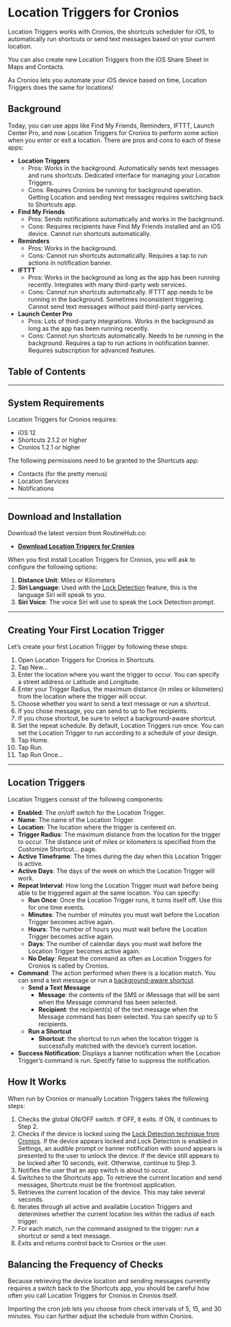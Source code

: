# Location Triggers for Cronios
Location Triggers works with Cronios, the shortcuts scheduler for iOS, to automatically run shortcuts or send text messages based on your current location.

You can also create new Location Triggers from the iOS Share Sheet in Maps and Contacts. 

As Cronios lets you automate your iOS device based on time, Location Triggers does the same for locations!

## Background
Today, you can use apps like Find My Friends, Reminders, IFTTT, Launch Center Pro, and now Location Triggers for Cronios to perform some action when you enter or exit a location. There are pros and cons to each of these apps:

- **Location Triggers**
    - Pros: Works in the background. Automatically sends text messages and runs shortcuts. Dedicated interface for managing your Location Triggers. 
    - Cons: Requires Cronios be running for background operation. Getting Location and sending text messages requires switching back to Shortcuts app.
- **Find My Friends**
    - Pros: Sends notifications automatically and works in the background.
    - Cons: Requires recipients have Find My Friends installed and an iOS device. Cannot run shortcuts automatically. 
- **Reminders**
    - Pros: Works in the background.
    - Cons: Cannot run shortcuts automatically. Requires a tap to run actions in notification banner.
- **IFTTT**
    - Pros: Works in the background as long as the app has been running recently. Integrates with many third-party web services.
    - Cons: Cannot run shortcuts automatically. IFTTT app needs to be running in the background. Sometimes inconsistent triggering.  Cannot send text messages without paid third-party services. 
- **Launch Center Pro**
    - Pros: Lots of third-party integrations. Works in the background as long as the app has been running recently.
    - Cons: Cannot run shortcuts automatically. Needs to be running in the background. Requires a tap to run actions in notification banner. Requires subscription for advanced features.

## Table of Contents



***

## System Requirements
Location Triggers for Cronios requires:

- iOS 12
- Shortcuts 2.1.2 or higher
- Cronios 1.2.1 or higher

The following permissions need to be granted to the Shortcuts app:

- Contacts (for the pretty menus)
- Location Services
- Notifications

***

## Download and Installation
Download the latest version from RoutineHub.co:

- [**Download Location Triggers for Cronios**](https://routinehub.co/shortcut/1732)

When you first install Location Triggers for Cronios, you will ask to configure the following options:

1. **Distance Unit**: Miles or Kilometers
2. **Siri Language**: Used with the [Lock Detection](#lock-detection) feature, this is the language Siri will speak to you. 
3. **Siri Voice**: The voice Siri will use to speak the Lock Detection prompt. 

***

## Creating Your First Location Trigger

Let’s create your first Location Trigger by following these steps:

1. Open Location Triggers for Cronios in Shortcuts.
2. Tap New…
3. Enter the location where you want the trigger to occur. You can specify a street address or Latitude and Longitude. 
4. Enter your Trigger Radius, the maximum distance (in miles or kilometers) from the location where the trigger will occur. 
5. Choose whether you want to send a text message or run a shortcut. 
6. If you chose message, you can send to up to five recipients. 
7. If you chose shortcut, be sure to select a background-aware shortcut. 
8. Set the repeat schedule. By default, Location Triggers run once. You can set the Location Trigger to run according to a schedule of your design. 
9. Tap Home. 
10. Tap Run. 
11. Tap Run Once…





***

## Location Triggers
Location Triggers consist of the following components:

- **Enabled**: The on/off switch for the Location Trigger. 
- **Name**: The name of the Location Trigger. 
- **Location**: The location where the trigger is centered on. 
- **Trigger Radius**: The maximum distance from the location for the trigger to occur. The distance unit of miles or kilometers is specified from the Customize Shortcut… page. 
- **Active Timeframe**: The times during the day when this Location Trigger is active. 
- **Active Days**: The days of the week on which the Location Trigger will work. 
- **Repeat Interval**: How long the Location Trigger must wait before being able to be triggered again at the same location. You can specify:
	- **Run Once**: Once the Location Trigger runs, it turns itself off. Use this for one time events. 
	- **Minutes**: The number of minutes you must wait before the Location Trigger becomes active again. 
	- **Hours**: The number of hours you must wait before the Location Trigger becomes active again. 
	- **Days**: The number of calendar days you must wait before the Location Trigger becomes active again. 
	- **No Delay**: Repeat the command as often as Location Triggers for Cronios is called by Cronios. 
- **Command**: The action performed when there is a location match. You can send a text message or run a [background-aware shortcut](#shortcuts). 
    - **Send a Text Message**
        - **Message**: the contents of the SMS or iMessage that will be sent when the Message command has been selected. 
        - **Recipient**: the recipient(s) of the text message when the Message command has been selected. You can specify up to 5 recipients. 
    - **Run a Shortcut**
        - **Shortcut**: the shortcut to run when the location trigger is successfully matched with the device’s current location. 
- **Success Notification**: Displays a banner notification when the Location Trigger’s command is run. Specify false to suppress the notification. 

## How It Works
When run by Cronios or manually Location Triggers takes the following steps:

1. Checks the global ON/OFF switch. If OFF, it exits. If ON, it continues to Step 2. 
2. Checks if the device is locked using the [Lock Detection technique from Cronios](http://cronios.com#lock-detection). If the device appears locked and Lock Detection is enabled in Settings, an audible prompt or banner notification with sound appears is presented to the user to unlock the device. If the device still appears to be locked after 10 seconds, exit. Otherwise, continue to Step 3. 
3. Notifies the user that an app switch is about to occur. 
4. Switches to the Shortcuts app. To retrieve the current location and send messages, Shortcuts must be the frontmost application. 
5. Retrieves the current location of the device. This may take several seconds. 
6. Iterates through all active and available Location Triggers and determines whether the current location lies within the radius of each trigger.
7. For each match, run the command assigned to the trigger: run a shortcut or send a text message. 
8. Exits and returns control back to Cronios or the user. 

## Balancing the Frequency of Checks
Because retrieving the device location and sending messages currently requires a switch back to the Shortcuts app, you should be careful how often you call Location Triggers for Cronios in Cronios itself. 

Importing the cron job lets you choose from check intervals of 5, 15, and 30 minutes. You can further adjust the schedule from within Cronios. 

